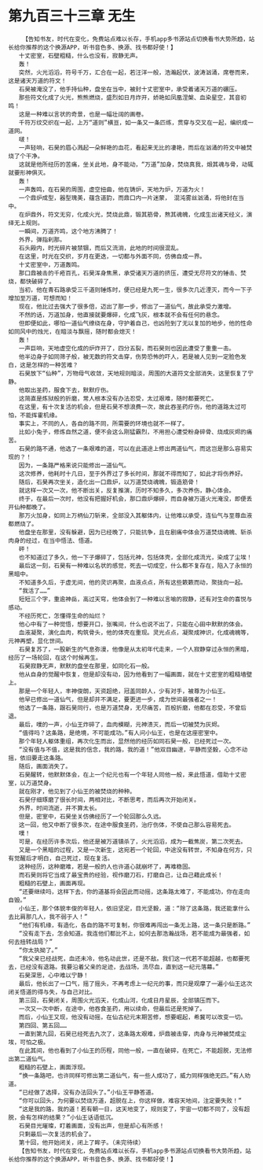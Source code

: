 # 第九百三十三章 无生
        【告知书友，时代在变化，免费站点难以长存，手机app多书源站点切换看书大势所趋，站长给你推荐的这个换源APP，听书音色多、换源、找书都好使！】
       十丈密室，石壁粗糙，什么也没有，寂静无声。
       轰！
       突然，火光滔滔，符号千万，汇合在一起，若汪洋一般，浩瀚起伏，波涛汹涌，席卷而来，这是诸天万道的符文！
       石昊被淹没了，他手持仙种，盘坐在当中，被封十丈密室中，承受着诸天万道的碾压。
       那些符文化成了火光，熊熊燃烧，盛烈如日月炸开，娇艳如凤凰涅槃、血染星空，其音初鸣！
       这是一种难以言状的奇景，也是一幅壮阔的画卷。
       千符万纹交织在一起，上万“道则”横亘，如一条又一条匹练，贯穿与交叉在一起，编织成一道网。
       啵！
       一声轻响，石昊的眉心溅起一朵鲜艳的血花，看起来无比的凄艳，而后在汹涌的符文中被焚烧了个干净。
       这就是他所经历的苦痛，坐关此地，身不能动，“万道”加身，焚烧真我，煅其魂与骨，动辄就要形神俱灭。
       轰！
       一声轰鸣，在石昊的周围，虚空扭曲，他在铸炉，天地为炉，万道为火！
       一个鼎炉成型，器型瑰美，蕴含道韵，而鼎口内一片迷蒙， 混沌雾丝汹涌，将他封在当中。
       在炉鼎外，符文无穷，化成火光，焚烧此鼎，锻其筋骨，熬其魂魄，化成生出诸天经义，演绎无上规则。
       一瞬间，万道齐鸣，这个地方沸腾了！
       外界，弹指刹那。
       石头殿内，时光碎片被禁锢，而后又流淌，此地的时间很混乱。
       在这里，时光在交织，岁月在更迭，一切都与外面不同，仿佛自成一界。
       十丈密室中，万道轰鸣。
       那口鼎被击的千疮百孔，石昊浑身焦黑，承受诸天万道的挤压，遭受无尽符文的锤击、焚烧，都快破碎了。
       当初，他在青石路承受三千道则锤炼时，便已经是九死一生，很多次几近湮灭，而今一下子增加至万道，可想而知！
       现在，他比过去强大了很多倍，迈出了那一步，修出了一道仙气，故此承受力激增。
       不然的话，万道加身，他直接就要爆碎，化成飞灰，根本就不会有任何的悬念。
       但即便如此，哪怕一道仙气缭绕在身，守护着自己，也凶险到了无以复加的地步，他的性命如同风中的烛光，在暗淡与飘摇，随时都会熄灭！
       轰！
       一声巨响，天地虚空化成的炉炸开了，四分五裂，而石昊则也因此遭受了重重一击。
       他半边身子如同筛子般，被无数的符文击穿，伤势恐怖的吓人，若是被人见到一定脸色发白，这是怎样的一种苦难？
       石昊放下“仙种”，万物母气收敛，天地规则暗淡，周围的大道符文全部消失，这里恢复了宁静。
       他取出圣药，服食下去，默默疗伤。
       这简直是炼狱般的折磨，常人根本没有办法忍受，太过艰难，随时都要死亡。
       在这里，有十次复活的机会，但是石昊不想浪费一次，故此吞圣药疗伤，他的道路太过可怕，不能挥霍机缘。
       事实上，不同的人，各自的路不同，所需要的环境也就不一样了。
       比如小兔子，修炼自然之道，便不会这么刚猛霸烈，不用担心遭受粉身碎骨、烧成灰烬的痛苦。
       石昊的路不通，他选了一条艰难的道，可以在此道途上修出两道仙气，而这岂是那么容易实现的？！
       因为，一条路严格来说只能修出一道仙气。
       这次修养，他耗时十几日，至于外界过了多长时间，那就不得而知了，如此才将伤养好。
       随后，石昊再次坐关，造化出一口鼎炉，以万道焚烧魂魄，锻造筋骨！
       就这样一次又一次，他不断出关，反复推演，历时不知多久，多次养伤，静心体会。
       终于，在最后一次时，他没有把握好机会，那口鼎炉爆碎，而自身被万道火光淹没，即便丢开仙种都晚了。
       那万火加身，如同上万柄仙刀斩来，全部没入其躯体内，让他难以承受，连仙气与至尊血液都燃烧了。
       他盘坐在那里，没有躲避，因为已经晚了，只能抗争，且在剧痛中体会万道焚烧魂魄、斩杀肉身的经过，在当中悟法、悟道。
       砰！
       也不知道过了多久，他一下子爆碎了，包括元神，包括体壳，全部化成流光，染成了尘埃！
       最后这一刻，石昊有一种难以名状的感觉，死去一切成空，什么都不复存在，陷入了永恒的黑暗中。
       不知道多久后，于虚无间，他的灵识再聚，血液点点，所有这些簌簌而动，聚拢向一起。
       “我活了……”
       短短三个字，重逾神岳，高过天穹，他体会到了一种难以言喻的寂静，还有对生命的喜悦与感动。
       不经历死亡，怎懂得生命的灿烂？
       他心中有了一种觉悟，想要开口，张嘴间，什么也说不出了，只能在心田中默默的体会。
       血液凝聚，演化血肉，构筑骨头，他的体壳在重现。灵光点点，凝聚成神识，化成魂魄等，元神再塑，显化世间。
       石昊复苏了，一股新生的气息弥漫，他像是从太初年代走来，一个人寂静穿过永恒的黑暗，经历了一场轮回，在这个时候再生。
       石昊寂静无声，默默的盘坐在那里，如同化石一般。
       他从自身的觉醒中恢复，但是却没有动，因为他看到了一幅画面，就在十丈密室的粗糙墙壁上。
       那是一个年轻人，丰神俊朗，天资超绝，冠盖同龄人，少有对手，被尊为小仙王。
       他早已修出一道仙气，但是却并不满足，要更进一步，成为世间最强者之一！
       他选了一条路，跟石昊同行，也是万道焚身，无尽痛苦，百般折磨，他都在忍受，不曾后退。
       最后，噗的一声，小仙王炸碎了，血肉模糊，元神溃灭，而后一切被焚为灰烬。
       “值得吗？这条路，是绝境，不可能成功。”有人问小仙王，也是在这座密室中。
       那个年轻人躯体重组，再次化生而出，显然他的经历如同石昊一般，已经死过一次。
       “没有值与不值，这是我的信念，我的路，我的道！”他双目幽邃，平静而坚毅，心念不动摇，依旧要走这条路。
       随后，画面消失了。
       石昊醒转，他默默体会，在上一个纪元也有一个年轻人同他一般，来此悟道，借助十丈密室，以万道焚身。
       就在刚才，他见到了小仙王的被焚烧的种种。
       石昊仔细琢磨了很长时间，两相对比，不断思考，而后再次开始闭关。
       外界，时间流逝，并不算太长。
       但是，密室中，石昊坐关仿佛经历了一个轮回那么久远。
       这一回，他又中断了很多次，在途中服食圣药，治疗伤体，不使自己那么容易死去。
       噗！
       可是，在经历许多次后，他还是被万道镇杀了，火光滔滔，成为一截焦炭，第二次死去。
       又是一个黑暗的过程，又是一次新生，这宛若一个轮回，中途没有转世，不知身在何方，只有觉醒后才明白，自己死过，现在复活。
       这种经历，这种磨难，若是一般的人也许道心就崩坏了，再难稳固。
       而石昊则将它当成了最宝贵的经验，视作磨刀石，打磨自己，让自己藉此成长！
       粗糙的石壁上，画面再现。
       “还要继续吗，这样下去，你的道基将会因此而动摇，这条路太难了，不能成功，你在走向自毁。”
       小仙王，那个体貌丰俊的年轻人，依旧坚定，目光坚毅，道：“除了这条路，我还能拿什么去比肩那几人，我不弱于人！”
       “他们有机缘，有造化，各自的路不可复制，你很难再闯出一条无上路，这一条只是断路。”
       “没有走下去，怎会知道。我连他们都比不上，如何去那浩瀚战场，若不能成为最强者，如何去扭转战局？”
       “你太执拗了。”
       “我父亲已经战死，血还未冷，他名动此世，还是不敌。我们这一代若不能超越，也都要死去，已经没有退路。我要沿着父亲的足迹，去战场，流尽血，直到这一纪元落幕。”
       石昊深思，心中难以宁静！
       最后，他长出了一口气，摇了摇头，不再考虑上一纪元的事，而只是观摩了一遍小仙王这次闭关悟道的得与失，与自己对比。
       第三回，石昊闭关，周围火光滔天，化成山河，化成日月星辰，全部镇压而下。
       一次又一次中断，在途中，他吞食圣药，用以续命，但最后还是死掉了。
       而后，小仙王又现，他没有动摇，在仙古纪元末期苦修，想要崛起，希冀可以改变一切。
       第四回、第五回……
       一直到第九回，石昊已经死去九次了，这条路太艰难，炉鼎被击穿，肉身与元神被焚成尘埃，可怕之极。
       在此其间，他也看到了小仙王的历程，同他一般，一直在破碎，在死亡，不能超脱，无法修出第二道仙气。
       粗糙的石壁上，画面浮现。
       “换一条路吧，也许同样可修出第二道仙气，有一些人成功了，威力同样强绝无匹。”有人劝道。
       “已经做了选择，没有办法回头了。”小仙王平静答道。
       “你可以回头，为何要以焚烧万道，超脱在上，你这样做，难容天地间，注定要失败！”
       “这是我的路，我的道！若有朝一日，这天地变了，规则变了，宇宙一切都不同了，没有超脱，会有怎样的结果？”小仙王话语低沉。
       石昊目光璀璨，盯着画面，没有出声，但是却心有所感！
       只剩最后一次复活的机会了。
       第十回，他开始闭关，闭上了眸子。（未完待续）
       【告知书友，时代在变化，免费站点难以长存，手机app多书源站点切换看书大势所趋，站长给你推荐的这个换源APP，听书音色多、换源、找书都好使！】